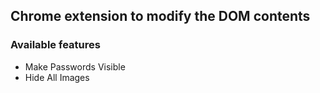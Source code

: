 ## Chrome extension to modify the DOM contents

### Available features

- Make Passwords Visible
- Hide All Images

